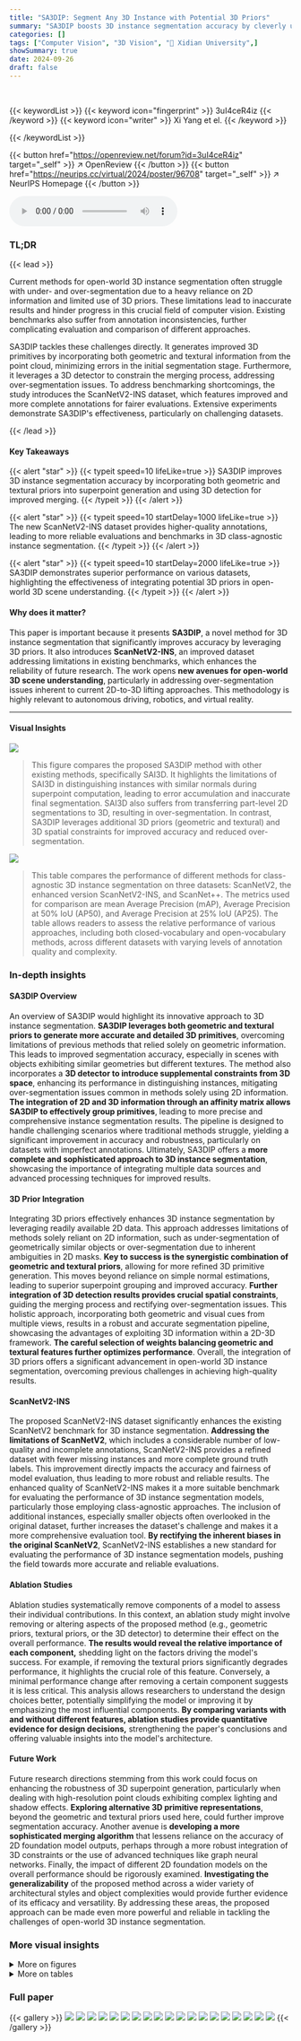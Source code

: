 ```yaml
---
title: "SA3DIP: Segment Any 3D Instance with Potential 3D Priors"
summary: "SA3DIP boosts 3D instance segmentation accuracy by cleverly using 3D spatial and textural cues alongside 2D multi-view masks, overcoming limitations of previous methods."
categories: []
tags: ["Computer Vision", "3D Vision", "🏢 Xidian University",]
showSummary: true
date: 2024-09-26
draft: false
---
```


<br>

{{< keywordList >}}
{{< keyword icon="fingerprint" >}} 3uI4ceR4iz {{< /keyword >}}
{{< keyword icon="writer" >}} Xi Yang et el. {{< /keyword >}}
 
{{< /keywordList >}}

{{< button href="https://openreview.net/forum?id=3uI4ceR4iz" target="_self" >}}
↗ OpenReview
{{< /button >}}
{{< button href="https://neurips.cc/virtual/2024/poster/96708" target="_self" >}}
↗ NeurIPS Homepage
{{< /button >}}


<audio controls>
    <source src="https://ai-paper-reviewer.com/3uI4ceR4iz/podcast.wav" type="audio/wav">
    Your browser does not support the audio element.
</audio>


### TL;DR


{{< lead >}}

Current methods for open-world 3D instance segmentation often struggle with under- and over-segmentation due to a heavy reliance on 2D information and limited use of 3D priors.  These limitations lead to inaccurate results and hinder progress in this crucial field of computer vision.  Existing benchmarks also suffer from annotation inconsistencies, further complicating evaluation and comparison of different approaches. 

SA3DIP tackles these challenges directly. It generates improved 3D primitives by incorporating both geometric and textural information from the point cloud, minimizing errors in the initial segmentation stage.  Furthermore, it leverages a 3D detector to constrain the merging process, addressing over-segmentation issues. To address benchmarking shortcomings, the study introduces the ScanNetV2-INS dataset, which features improved and more complete annotations for fairer evaluations.  Extensive experiments demonstrate SA3DIP's effectiveness, particularly on challenging datasets.

{{< /lead >}}


#### Key Takeaways

{{< alert "star" >}}
{{< typeit speed=10 lifeLike=true >}} SA3DIP improves 3D instance segmentation accuracy by incorporating both geometric and textural priors into superpoint generation and using 3D detection for improved merging. {{< /typeit >}}
{{< /alert >}}

{{< alert "star" >}}
{{< typeit speed=10 startDelay=1000 lifeLike=true >}} The new ScanNetV2-INS dataset provides higher-quality annotations, leading to more reliable evaluations and benchmarks in 3D class-agnostic instance segmentation. {{< /typeit >}}
{{< /alert >}}

{{< alert "star" >}}
{{< typeit speed=10 startDelay=2000 lifeLike=true >}} SA3DIP demonstrates superior performance on various datasets, highlighting the effectiveness of integrating potential 3D priors in open-world 3D scene understanding. {{< /typeit >}}
{{< /alert >}}

#### Why does it matter?
This paper is important because it presents **SA3DIP**, a novel method for 3D instance segmentation that significantly improves accuracy by leveraging 3D priors.  It also introduces **ScanNetV2-INS**, an improved dataset addressing limitations in existing benchmarks, which enhances the reliability of future research. The work opens **new avenues for open-world 3D scene understanding**, particularly in addressing over-segmentation issues inherent to current 2D-to-3D lifting approaches. This methodology is highly relevant to autonomous driving, robotics, and virtual reality.

------
#### Visual Insights



![](https://ai-paper-reviewer.com/3uI4ceR4iz/figures_1_1.jpg)

> This figure compares the proposed SA3DIP method with other existing methods, specifically SAI3D. It highlights the limitations of SAI3D in distinguishing instances with similar normals during superpoint computation, leading to error accumulation and inaccurate final segmentation.  SAI3D also suffers from transferring part-level 2D segmentations to 3D, resulting in over-segmentation. In contrast, SA3DIP leverages additional 3D priors (geometric and textural) and 3D spatial constraints for improved accuracy and reduced over-segmentation.





![](https://ai-paper-reviewer.com/3uI4ceR4iz/tables_4_1.jpg)

> This table compares the performance of different methods for class-agnostic 3D instance segmentation on three datasets: ScanNetV2, the enhanced version ScanNetV2-INS, and ScanNet++.  The metrics used for comparison are mean Average Precision (mAP), Average Precision at 50% IoU (AP50), and Average Precision at 25% IoU (AP25).  The table allows readers to assess the relative performance of various approaches, including both closed-vocabulary and open-vocabulary methods, across different datasets with varying levels of annotation quality and complexity.





### In-depth insights


#### SA3DIP Overview
An overview of SA3DIP would highlight its innovative approach to 3D instance segmentation.  **SA3DIP leverages both geometric and textural priors to generate more accurate and detailed 3D primitives**, overcoming limitations of previous methods that relied solely on geometric information. This leads to improved segmentation accuracy, especially in scenes with objects exhibiting similar geometries but different textures.  The method also incorporates a **3D detector to introduce supplemental constraints from 3D space**, enhancing its performance in distinguishing instances, mitigating over-segmentation issues common in methods solely using 2D information.  **The integration of 2D and 3D information through an affinity matrix allows SA3DIP to effectively group primitives**, leading to more precise and comprehensive instance segmentation results. The pipeline is designed to handle challenging scenarios where traditional methods struggle, yielding a significant improvement in accuracy and robustness, particularly on datasets with imperfect annotations. Ultimately, SA3DIP offers a **more complete and sophisticated approach to 3D instance segmentation**, showcasing the importance of integrating multiple data sources and advanced processing techniques for improved results.

#### 3D Prior Integration
Integrating 3D priors effectively enhances 3D instance segmentation by leveraging readily available 2D data.  This approach addresses limitations of methods solely reliant on 2D information, such as under-segmentation of geometrically similar objects or over-segmentation due to inherent ambiguities in 2D masks.  **Key to success is the synergistic combination of geometric and textural priors**, allowing for more refined 3D primitive generation.  This moves beyond reliance on simple normal estimations, leading to superior superpoint grouping and improved accuracy.  **Further integration of 3D detection results provides crucial spatial constraints**, guiding the merging process and rectifying over-segmentation issues.  This holistic approach, incorporating both geometric and visual cues from multiple views, results in a robust and accurate segmentation pipeline, showcasing the advantages of exploiting 3D information within a 2D-3D framework.  **The careful selection of weights balancing geometric and textural features further optimizes performance**.  Overall, the integration of 3D priors offers a significant advancement in open-world 3D instance segmentation, overcoming previous challenges in achieving high-quality results.

#### ScanNetV2-INS
The proposed ScanNetV2-INS dataset significantly enhances the existing ScanNetV2 benchmark for 3D instance segmentation.  **Addressing the limitations of ScanNetV2**, which includes a considerable number of low-quality and incomplete annotations, ScanNetV2-INS provides a refined dataset with fewer missing instances and more complete ground truth labels. This improvement directly impacts the accuracy and fairness of model evaluation, thus leading to more robust and reliable results. The enhanced quality of ScanNetV2-INS makes it a more suitable benchmark for evaluating the performance of 3D instance segmentation models, particularly those employing class-agnostic approaches. The inclusion of additional instances, especially smaller objects often overlooked in the original dataset, further increases the dataset's challenge and makes it a more comprehensive evaluation tool. **By rectifying the inherent biases in the original ScanNetV2**, ScanNetV2-INS establishes a new standard for evaluating the performance of 3D instance segmentation models, pushing the field towards more accurate and reliable evaluations.

#### Ablation Studies
Ablation studies systematically remove components of a model to assess their individual contributions. In this context, an ablation study might involve removing or altering aspects of the proposed method (e.g., geometric priors, textural priors, or the 3D detector) to determine their effect on the overall performance.  **The results would reveal the relative importance of each component,** shedding light on the factors driving the model's success. For example, if removing the textural priors significantly degrades performance, it highlights the crucial role of this feature.  Conversely, a minimal performance change after removing a certain component suggests it is less critical. This analysis allows researchers to understand the design choices better, potentially simplifying the model or improving it by emphasizing the most influential components.  **By comparing variants with and without different features, ablation studies provide quantitative evidence for design decisions,** strengthening the paper's conclusions and offering valuable insights into the model's architecture.

#### Future Work
Future research directions stemming from this work could focus on enhancing the robustness of 3D superpoint generation, particularly when dealing with high-resolution point clouds exhibiting complex lighting and shadow effects.  **Exploring alternative 3D primitive representations**, beyond the geometric and textural priors used here, could further improve segmentation accuracy.  Another avenue is **developing a more sophisticated merging algorithm** that lessens reliance on the accuracy of 2D foundation model outputs, perhaps through a more robust integration of 3D constraints or the use of advanced techniques like graph neural networks.  Finally, the impact of different 2D foundation models on the overall performance should be rigorously examined.  **Investigating the generalizability** of the proposed method across a wider variety of architectural styles and object complexities would provide further evidence of its efficacy and versatility.  By addressing these areas, the proposed approach can be made even more powerful and reliable in tackling the challenges of open-world 3D instance segmentation.


### More visual insights

<details>
<summary>More on figures
</summary>


![](https://ai-paper-reviewer.com/3uI4ceR4iz/figures_3_1.jpg)

> This figure illustrates the overall pipeline of the SA3DIP method. It consists of three main steps: 1. Complementary Primitives Generation: generating finer-grained 3D primitives using both geometric and textural information. 2. Scene Graph Construction: constructing a superpoint graph based on the generated primitives and their relationships, and using 2D masks from SAM to compute edge weights. 3. Region growing & Instance-aware refinement: performing region growing and instance-aware refinement on the constructed graph to obtain final instance segmentation results. The 3D detector is integrated into step 3 to further refine the results by using 3D prior.


![](https://ai-paper-reviewer.com/3uI4ceR4iz/figures_5_1.jpg)

> This figure provides a visual comparison of the original ScanNetV2 dataset and the improved ScanNetV2-INS dataset.  Subfigure (a) shows 3D point cloud scenes with their respective ground truth annotations. The left column displays clean point clouds, the middle shows the original annotations, and the right column depicts the revised, enhanced annotations for ScanNetV2-INS.  Subfigure (b) presents a bar graph comparing the object count distribution in each dataset. The graph shows that ScanNetV2-INS has a higher number of scenes with more objects, indicating a more challenging and representative dataset for 3D instance segmentation.


![](https://ai-paper-reviewer.com/3uI4ceR4iz/figures_8_1.jpg)

> This figure shows a visual comparison of the proposed SA3DIP method against three other state-of-the-art methods (SAM3D, SAMPro3D, and SAI3D) and the ground truth on three different datasets (ScanNetV2, ScanNetV2-INS, and ScanNet++).  Each row represents one dataset, and each column shows either the input RGB-D images, the segmentation results produced by each method, or the ground truth segmentation. The red boxes highlight specific regions of interest where the differences between methods are most apparent. The figure demonstrates the superior performance of SA3DIP in generating robust and accurate 3D instance segmentations across various datasets.


</details>




<details>
<summary>More on tables
</summary>


![](https://ai-paper-reviewer.com/3uI4ceR4iz/tables_6_1.jpg)
> This table shows the distribution of instance counts in the ScanNetV2 and ScanNetV2-INS datasets, categorized by the number of points in each instance.  It helps to illustrate the difference in the point cloud density and object size between the two datasets.

![](https://ai-paper-reviewer.com/3uI4ceR4iz/tables_6_2.jpg)
> This table presents a statistical summary of the number of instances found in the ScanNetV2 and the improved ScanNetV2-INS datasets.  It shows the minimum, maximum, average, and total number of instances across all scenes within each dataset. This information highlights the difference in instance density between the original and the enhanced dataset, which is relevant for evaluating the performance of 3D instance segmentation models.

![](https://ai-paper-reviewer.com/3uI4ceR4iz/tables_7_1.jpg)
> This table presents a quantitative comparison of different methods for class-agnostic 3D instance segmentation across three datasets: ScanNetV2, the improved ScanNetV2-INS, and ScanNet++.  The metrics used for comparison are mean Average Precision (mAP), Average Precision at 50% IoU (AP50), and Average Precision at 25% IoU (AP25).  The methods compared include both closed-vocabulary and open-vocabulary approaches, allowing for a comprehensive evaluation of the state-of-the-art.

![](https://ai-paper-reviewer.com/3uI4ceR4iz/tables_8_1.jpg)
> This table presents the ablation study results on the impact of using different combinations of geometric and textural priors for 3D instance segmentation.  It shows the performance (mAP, AP50, AP25) on ScanNetV2 and ScanNetV2-INS datasets when varying the weights assigned to geometric (Wn) and textural (Wc) priors, with and without the inclusion of 3D space priors. The results demonstrate the optimal balance between the two types of priors and the importance of integrating 3D space constraints for improved accuracy.

![](https://ai-paper-reviewer.com/3uI4ceR4iz/tables_9_1.jpg)
> This table presents a comparison of class-agnostic 3D instance segmentation performance across three datasets: ScanNetV2, the enhanced ScanNetV2-INS, and ScanNet++.  Multiple methods are compared, showing their mean Average Precision (mAP), AP at 50% IoU (AP50), and AP at 25% IoU (AP25) for each dataset.  The table allows for a direct comparison of different approaches' performance in segmenting 3D instances in varying data complexities.

</details>




### Full paper

{{< gallery >}}
<img src="https://ai-paper-reviewer.com/3uI4ceR4iz/1.png" class="grid-w50 md:grid-w33 xl:grid-w25" />
<img src="https://ai-paper-reviewer.com/3uI4ceR4iz/2.png" class="grid-w50 md:grid-w33 xl:grid-w25" />
<img src="https://ai-paper-reviewer.com/3uI4ceR4iz/3.png" class="grid-w50 md:grid-w33 xl:grid-w25" />
<img src="https://ai-paper-reviewer.com/3uI4ceR4iz/4.png" class="grid-w50 md:grid-w33 xl:grid-w25" />
<img src="https://ai-paper-reviewer.com/3uI4ceR4iz/5.png" class="grid-w50 md:grid-w33 xl:grid-w25" />
<img src="https://ai-paper-reviewer.com/3uI4ceR4iz/6.png" class="grid-w50 md:grid-w33 xl:grid-w25" />
<img src="https://ai-paper-reviewer.com/3uI4ceR4iz/7.png" class="grid-w50 md:grid-w33 xl:grid-w25" />
<img src="https://ai-paper-reviewer.com/3uI4ceR4iz/8.png" class="grid-w50 md:grid-w33 xl:grid-w25" />
<img src="https://ai-paper-reviewer.com/3uI4ceR4iz/9.png" class="grid-w50 md:grid-w33 xl:grid-w25" />
<img src="https://ai-paper-reviewer.com/3uI4ceR4iz/10.png" class="grid-w50 md:grid-w33 xl:grid-w25" />
<img src="https://ai-paper-reviewer.com/3uI4ceR4iz/11.png" class="grid-w50 md:grid-w33 xl:grid-w25" />
<img src="https://ai-paper-reviewer.com/3uI4ceR4iz/12.png" class="grid-w50 md:grid-w33 xl:grid-w25" />
<img src="https://ai-paper-reviewer.com/3uI4ceR4iz/13.png" class="grid-w50 md:grid-w33 xl:grid-w25" />
<img src="https://ai-paper-reviewer.com/3uI4ceR4iz/14.png" class="grid-w50 md:grid-w33 xl:grid-w25" />
<img src="https://ai-paper-reviewer.com/3uI4ceR4iz/15.png" class="grid-w50 md:grid-w33 xl:grid-w25" />
<img src="https://ai-paper-reviewer.com/3uI4ceR4iz/16.png" class="grid-w50 md:grid-w33 xl:grid-w25" />
<img src="https://ai-paper-reviewer.com/3uI4ceR4iz/17.png" class="grid-w50 md:grid-w33 xl:grid-w25" />
<img src="https://ai-paper-reviewer.com/3uI4ceR4iz/18.png" class="grid-w50 md:grid-w33 xl:grid-w25" />
<img src="https://ai-paper-reviewer.com/3uI4ceR4iz/19.png" class="grid-w50 md:grid-w33 xl:grid-w25" />
{{< /gallery >}}